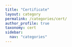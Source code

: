 ```yaml
---
title: "Certificate"
layout: category
permalink: /categories/cert/
author_profile: true
taxonomy: cert
sidebar:
  nav: "categories"
---
```


